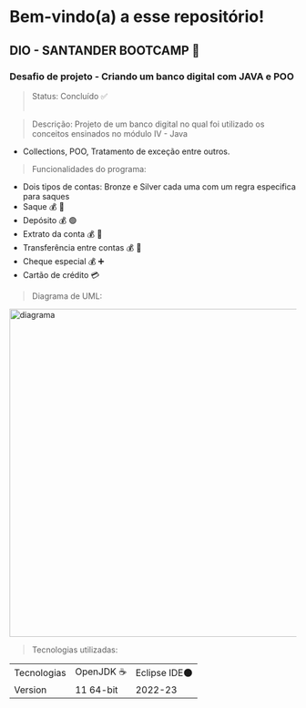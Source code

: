 # Bem-vindo(a) a esse repositório!

## DIO - SANTANDER BOOTCAMP 🏦

### Desafio de projeto - Criando um banco digital com JAVA e POO

> Status: Concluído ✅ <br><br>

> Descrição: Projeto de um banco digital no qual foi utilizado os conceitos ensinados no módulo IV - Java
- Collections, POO, Tratamento de exceção entre outros.

> Funcionalidades do programa:

 - Dois tipos de contas: Bronze e Silver cada uma com um regra especifica para saques
 - Saque 💰 🔴
 - Depósito 💰 🟢
 - Extrato da conta 💰 📃
 - Transferência entre contas 💰 🔄
 - Cheque especial 💰 ➕
 - Cartão de crédito 💳
 
 > Diagrama de UML:
 
 <img width="576" alt="diagrama" src="https://user-images.githubusercontent.com/93332660/177377673-83fd23d2-83cd-433b-9a05-10a981ec4f89.png">

 
 > Tecnologias utilizadas:
 
 <table> 
  <tr>
    <td>Tecnologias</td>
    <td>OpenJDK ☕</td>
    <td>Eclipse IDE🌑</td>
  </tr>
  <tr>
    <td>Version</td>
    <td>11 64-bit</td>
    <td>2022-23</td>
  </tr>
</table>


